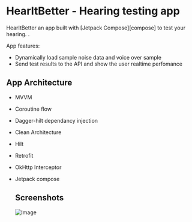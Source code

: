 # HearItBetter - Hearing testing app

HearItBetter an app built with [Jetpack Compose][compose] to test your hearing. 
.

App features:

* Dynamically load sample noise data and voice over sample
* Send test results to the API and show the user realtime perfomance


## App Architecture
* MVVM
* Coroutine flow
* Dagger-hilt dependancy injection
* Clean Architecture
* Hilt
* Retrofit
* OkHttp Interceptor
* Jetpack compose

  ## Screenshots
  ![Image](https://github.com/user-attachments/assets/a088080a-dd71-44f3-a6f0-fd2580521fcb)

